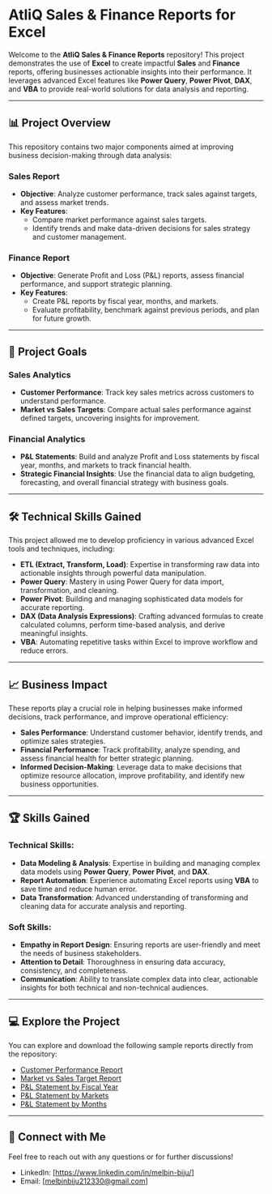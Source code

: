 # AtliQ Sales & Finance Reports for Excel

Welcome to the **AtliQ Sales & Finance Reports** repository! This project demonstrates the use of **Excel** to create impactful **Sales** and **Finance** reports, offering businesses actionable insights into their performance. It leverages advanced Excel features like **Power Query**, **Power Pivot**, **DAX**, and **VBA** to provide real-world solutions for data analysis and reporting.

---

## 📊 **Project Overview**

This repository contains two major components aimed at improving business decision-making through data analysis:

### **Sales Report**
- **Objective**: Analyze customer performance, track sales against targets, and assess market trends.
- **Key Features**:
  - Compare market performance against sales targets.
  - Identify trends and make data-driven decisions for sales strategy and customer management.

### **Finance Report**
- **Objective**: Generate Profit and Loss (P&L) reports, assess financial performance, and support strategic planning.
- **Key Features**:
  - Create P&L reports by fiscal year, months, and markets.
  - Evaluate profitability, benchmark against previous periods, and plan for future growth.

---

## 🎯 **Project Goals**

### **Sales Analytics**
- **Customer Performance**: Track key sales metrics across customers to understand performance.
- **Market vs Sales Targets**: Compare actual sales performance against defined targets, uncovering insights for improvement.

### **Financial Analytics**
- **P&L Statements**: Build and analyze Profit and Loss statements by fiscal year, months, and markets to track financial health.
- **Strategic Financial Insights**: Use the financial data to align budgeting, forecasting, and overall financial strategy with business goals.

---

## 🛠 **Technical Skills Gained**

This project allowed me to develop proficiency in various advanced Excel tools and techniques, including:

- **ETL (Extract, Transform, Load)**: Expertise in transforming raw data into actionable insights through powerful data manipulation.
- **Power Query**: Mastery in using Power Query for data import, transformation, and cleaning.
- **Power Pivot**: Building and managing sophisticated data models for accurate reporting.
- **DAX (Data Analysis Expressions)**: Crafting advanced formulas to create calculated columns, perform time-based analysis, and derive meaningful insights.
- **VBA**: Automating repetitive tasks within Excel to improve workflow and reduce errors.

---

## 📈 **Business Impact**

These reports play a crucial role in helping businesses make informed decisions, track performance, and improve operational efficiency:

- **Sales Performance**: Understand customer behavior, identify trends, and optimize sales strategies.
- **Financial Performance**: Track profitability, analyze spending, and assess financial health for better strategic planning.
- **Informed Decision-Making**: Leverage data to make decisions that optimize resource allocation, improve profitability, and identify new business opportunities.

---

## 🏆 **Skills Gained**

### **Technical Skills**:
- **Data Modeling & Analysis**: Expertise in building and managing complex data models using **Power Query**, **Power Pivot**, and **DAX**.
- **Report Automation**: Experience automating Excel reports using **VBA** to save time and reduce human error.
- **Data Transformation**: Advanced understanding of transforming and cleaning data for accurate analysis and reporting.

### **Soft Skills**:
- **Empathy in Report Design**: Ensuring reports are user-friendly and meet the needs of business stakeholders.
- **Attention to Detail**: Thoroughness in ensuring data accuracy, consistency, and completeness.
- **Communication**: Ability to translate complex data into clear, actionable insights for both technical and non-technical audiences.

---

## 💻 **Explore the Project**

You can explore and download the following sample reports directly from the repository:
- [Customer Performance Report](https://github.com/melbinbiju1/Atliq-Sales-Finance-Reports-Excel/blob/main/Customer%20Performance%20Report.pdf)
- [Market vs Sales Target Report](https://github.com/melbinbiju1/Atliq-Sales-Finance-Reports-Excel/blob/main/Market%20Performance%20vs%20Target.pdf)
- [P&L Statement by Fiscal Year](https://github.com/Naveen-S6/AtliQ_Hardware_Sales_Report_Excel/blob/main/P%26L%20Statement%20by%20Fiscal%20Year.pdf)
- [P&L Statement by Markets](https://github.com/Naveen-S6/AtliQ_Hardware_Sales_Report_Excel/blob/main/P%26L%20Statement%20by%20Markets.pdf)
- [P&L Statement by Months](https://github.com/Naveen-S6/AtliQ_Hardware_Sales_Report_Excel/blob/main/P%26L%20Statement%20by%20Months.pdf)

---

## 💬 **Connect with Me**

Feel free to reach out with any questions or for further discussions!
- LinkedIn: [https://www.linkedin.com/in/melbin-biju/]
- Email: [melbinbiju212330@gmail.com]

